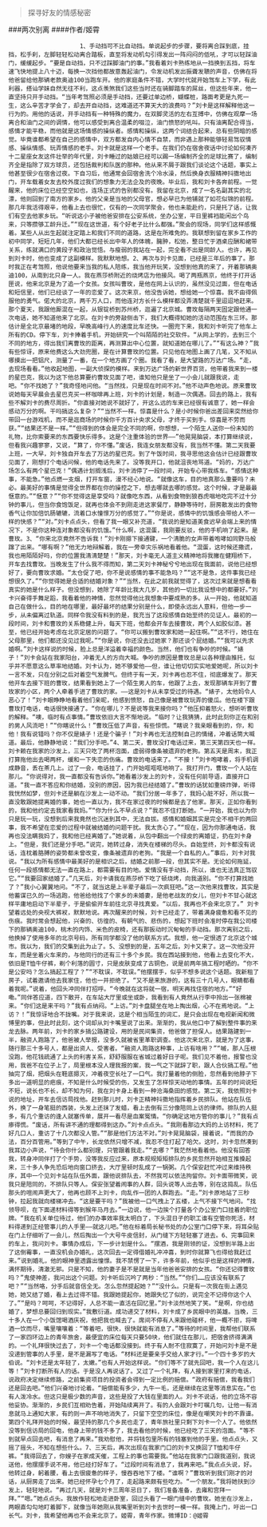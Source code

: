 > 探寻好友的情感秘密

###两次别离
####作者/姬霄

						1、手动挡可不比自动挡。单说起步的步骤，要将离合踩到底，挂挡，松手刹，左脚轻轻松动离合踏板，直至将发动机勾引得发出一阵闷闷的低吼，才可以轻踩油门，缓缓起步。“要是自动挡，只不过踩脚油门的事。”我看着刘卡熟练地从一挡换到五挡，将车速飞快地提上八十迈，每换一次挡他都故意轰起油门，令发动机发出振聋发聩的声音，仿佛在将他爸留给他那辆老款奥迪100当跑车开。他的家庭条件不错，大学时代就开始驾车上下学，有此利器，搭讪学妹自然无往不利，这点羡煞我们这些当时还在骑脚踏车的屌丝，但这些年来，他一直坚持只开手动挡。“当年考驾照必须是手动挡，还要过单边桥，蝴蝶桩，路面考更是九死一生，这么辛苦才学会了，却去开自动挡，这难道还不算天大的浪费吗？”刘卡是这样解释他这一行为的。用他的话说，开手动挡有一种特殊的魔力，在双脚灵活的左右互搏中，仿佛在观摩一场离合和油门之间的调情，他可以感受到离合温柔的啜泣，油门愤怒的吼叫。只有油离配合得当，感情才能平稳，而他就是这场情感的操纵者。感情和操纵，这两个词结合起来，总有些阴暗的感觉。毕竟谁都希望在自己的感情中，双方都发自内心情不自禁，而非遇上那种能够轻易驾驭情感、操纵情感、玩弄情感的老手。刘卡就是这样一个老手。在我们仍在宿舍夜话中讨论如何凑齐十二星座女友这件壮举的年代里，刘卡睡过的姑娘已经可以踢一场编制齐全的足球比赛了，编制齐全是指除了双方球员，还包括裁判和队医的那种。他从来不屑于跟我们谈论这个话题，事实上他甚至很少在宿舍过夜。下自习后，他通常会回宿舍洗个冷水澡，然后换身衣服精神抖擞地出门，开车载着女友去校外度过我们的想象力无法企及的夜晚。毕业后，我和刘卡各奔前程。一觉醒来，他的床位已经空空如也，连场正式的告别都没有。我留在北京，成了一名名副其实的北漂，他则回到了南方的家乡。他的父亲是当地的父母官，想必早已为他铺就了如花似锦的前程。那几年我活得艰辛，他看上去也很忙，仅有的一次同学聚会，他也未能赴约，只是托了话，让我们有空去他家乡玩。“听说这小子被他爸安排在公安系统，坐办公室，平日里裤裆能闲出个鸟来，只等攒够工龄升迁。”“现在这世道，有个好老子比什么都强。”聚会的现场，同学们这样感慨着。某些人从出生起就注定踏上和我们不同的道路，这是在所难免的。我联想到留在家乡工作的初中同学，短短几年，他们大都已经长出中年人的体魄，臃肿，松弛，整日忙于酒桌应酬和裙带关系，练就满口的黄段子和政治觉悟。与瘦弱的我站在一起，完全看不出是同龄人。也许，再见到刘卡时，他也变成了这副模样。我默默地想。2、再次与刘卡见面，已经是三年后的事了。那时我正在考驾照，他说他要来当我的私人陪练，我当他开玩笑，没想到他真的来了，开着那辆奥迪100，从南到北只身一人。我在燕莎桥附近的烧烤店为他接风。喝了两瓶燕京，他终于打开话匣说，他来北京是为了追一个女孩。女孩叫曹玫，是他在网上认识的，虽然没见过面，但在电话和短信里，他们已经谈了一年的恋爱了。这次来京，他没告诉她，想给她一个惊喜。我不由得佩服他的勇气。偌大的北京，两千万人口，而他连对方长什么模样都没弄清楚就千里迢迢地赶来。那个夏天，我跟他厮混在一起，从银锭桥到苏州桥，逛遍了北京城。曹玫每隔两天固定跟他通一次电话，她不知道他来了北京。在刘卡的旁敲侧击下，我们大概得知她的活动范围在东三环。那估计是全北京最堵的地段，早晚高峰行人的速度比车还快。一圈兜下来，我和刘卡听完了他车上所有的CD。停下车，刘卡捧着手机，开始研究一个叫陌陌的社交软件。“从网上学的，去到三个不同的地方，得出我们离曹玫的距离，再测算出中心位置，就知道她在哪儿了。”“有这么神？”我有些惊讶，原来他费这么大劲兜圈，是在计算曹玫的位置。只见他在地图上画了几笔，又不知从哪摸出一把铝尺，测量了一番，在一个地方画了个圈。我看了看，是大望路的万达广场。“走，去现场看看。”他收起地图，一副大侦探的模样。来到万达广场的新世界百货，他带着我来到一楼的星巴克，我以为这下他总算要约曹玫见面了吧，谁知他只是坐了一小会儿就跟我说，走吧。“你不找她了？”我奇怪地问他。“当然找，只是现在时间不对。”他不动声色地说。原来曹玫说她每天早晨会去星巴克买一杯咖啡再上班，刘卡的计划是，制造一次偶遇。回去的路上，我有些不解刘卡的费尽周折。“你直接对她说不就好了，开这么远的车来已经很有诚意了，她一样会感动万分的啊。干吗搞这么复杂？”“当然不一样。惊喜是什么？是小时候你爸出差回来突然给你带回一台游戏机，而不是逛商场的时候你千方百计央求父母，才终于买到手。惊喜是不劳而获。”“结果还不是一样。”“但得到的体会是完全不同的啊，你想想，一个陌生人送你一份未知的礼物，比你索要来的东西要快乐得多。这是个注重体验的世界——”他晃晃脑袋，本打算继续说，但看我兴趣寥寥，又说，“算了，你不懂。”废话，我连女朋友都没有，我当然不懂。第二天我要上班，一大早，刘卡独自开车去了万达的星巴克。到了午饭时间，我寻思他这会估计已经跟曹玫见面了，刚想打个电话问候，他的电话先来了。没等我开口，他就沮丧地骂道。“妈的，万达广场怎么有两个星巴克！”偶遇计划搁浅后，刘卡消停了一段时间，开始专心带我练车。“感情这种事，不能急。”他点燃一支烟，打开车窗，漫不经心地说。“就像这车，目的地真那么重要吗？未必。最美好的事情是觉得全世界都在你的操控之下，想去哪就去哪的感觉。这个时候，才是最最惬意的。”“惬意？”“你不觉得这是享受吗？就像吃东西，从看到食物到狼吞虎咽地吃完不过十分钟的事儿，但当你食饱饭足，就再也体会不到刚走进这家餐厅，静静等待时，厨房散发出的食物香气让你加倍饥肠辘辘，流着口水憧憬万分的感觉了。”“你是说，感情中的饥饿感会带给人不一样的快感？”“对。”刘卡点点头，但看了我一眼又补充道，“我说的是知道美食迟早会端上来的情况下，不是你这种连对象都没有的饥饿。”什么啊，这混蛋，我刚要反驳，他的手机响了起来。是曹玫。3、“你来北京竟然不告诉我！”刘卡刚摁下接通键，一个清脆的女声带着咆哮如同野马般蹿了出来。“哪有啊？”他无力地辩解着，我在一旁幸灾乐祸地看着他。“混蛋，这时候还撒谎，我也用陌陌好吗，你的位置我清清楚楚！”那天，刘卡毫无人道主义精神地将我撇在健翔桥下，开车去找曹玫。当晚发生了什么我不得而知，第二天刘卡神秘兮兮地出现在我面前，说他已经想好了，要向曹玫求婚。“太仓促了吧，你不是说感情的事不能急吗？”“这不是急，这件事我已经想很久了。”“你觉得她是合适的结婚对象？”“当然，在此之前我就觉得了，这次过来就是想看看真实的她是什么样子。但没想到，她除了年龄比我大几岁，其他的一切比我设想中的都要好。”刘卡兴奋得手舞足蹈，我看着他的神情，忽然觉得他比我想象中要成熟的多。从一开始，他就知道自己在做什么，目的地在哪里，最好最坏的结果分别是什么，即使永远出人意料，但他一步一步，从未偏离过轨道。同样令我没有料到的是，我充当了这段感情自始至终的见证人。最初的一段时间，刘卡和曹玫的关系稳健上升，每天下班，他都会开车去接曹玫，两个人如胶似漆。甚至，他已经开始考虑在北京定居的问题了。“你可以搬到曹玫家和她一起住啊。”“这不行，她住在父母那里，他们都还没见过我呢。”“你是说，你还没去过她家？那还谈个屁结婚。”“我可以先求婚啊。”刘卡这样说的时候，脸上总是洋溢着幸福的颜色。当然，他们也有争吵的时候。“婊子！”刘卡会站在我家阳台，冲着无人的方向大喊。争吵的原因是曹玫总是以各种理由推托，似乎并不愿意这么草率地结婚。刘卡认为，她不够爱他——但，谁让他切切实实地爱她呢，所以刘卡一言不发，只在分别之后对着空气发脾气。但终于有一天，刘卡再也忍不住，彻底爆发了。那天他开车去接下班的曹玫，结果看到她上了一个陌生男人的车，他跟了上去，发现那辆车开到了曹玫家的小区，两个人牵着手进了曹玫的家。——这是刘卡从未享受过的待遇。“婊子，太他妈令人恶心了！”刘卡眼睁睁地看着他们亲昵，他感到愤怒，自己像是被曹玫玩弄的傻瓜。他在楼下跟曹玫打电话，电话很快接通了。“你在哪儿？不是说等我来接你吗？”他压抑着怒火，想听听曹玫的解释。“噢，临时有点事情。”曹玫依旧大言不惭地说。“临时？让我猜猜，此时此刻你正在和别的男人风流吧！”“你瞎说什么！”曹玫压低了声音，有些惊慌。“瞎说？我亲眼看到的，你，和他！我有说错吗？你不仅是婊子！还是个骗子！”刘卡再也无法控制自己的情绪，冲着话筒大喊道。最后，他静静地说：“我们分手吧。”4、第二天，曹玫没打电话过来，第三天第四天也一样。刘卡赖在我家的沙发上，三天只吃了两杯泡面，虚弱得像条被遗弃的老狗。第五天是周末，我正打算拖他出去喝两杯，缓和一下失恋的伤痛。曹玫的电话来了。“不接！”刘卡咆哮着，将手机调成静音，丢在茶几上。过了一会，电话挂了，门开始哐哐哐地响了。我打开门，曹玫一个人站在那儿。“你说得对，我一直都没有告诉你。”她看着沙发上的刘卡，没有任何前导语，直接开口道。“我一直不答应和你结婚，没别的原因，因为我已经结婚了。”曹玫的话犹如重磅炸弹，听得我恍然如梦，但刘卡还是躺在沙发上一动不动。“我们分居一年多了，我妈心脏不好，所以我一直没敢跟她提离婚的事，她也一直以为，我不在家过夜的时候都是去了他家。那天，正如你看到的，我和他约定去我家看我妈。”“你为什么不早点说？”我忍不住打断她。“一开始，我也以为你只是玩一玩，没想到后来我竟然也沉迷到其中，无法自拔。感情和婚姻其实是完全不相干的两回事，我不希望在恋爱的过程中就被结婚的问题干扰。我太贪心了。”“现在，因为你那通电话，我再也没法瞒我妈了，我和他已经离婚了。”她说着，从包中翻出一个绿皮的离婚证，扔在刘卡身上。“但是，我们还是分手吧。”说完，她转过身，消失在楼梯的尽头。自始至终，刘卡都没有说话，连枕着胳膊的姿势都未曾改变，像条被遗弃的老狗。“我是一个自私的人。”事后，刘卡对我说。“我以为所有感情中最美好的是相识之后，结婚之前那一段，但其实不是。无论如何拖延，任何一段感情都无法一直在路上，都需要有目的地。爱情没有手动挡，所以，谁也无法真正驾驭它。”“我要回家结婚了。”几天后，刘卡请我在燕莎桥下吃了顿烧烤，向我道别。“你不打算找她了？”我小心翼翼地问。“不了，就当这是上半辈子最后一次疯狂吧。”这一次他来找曹玫，其实是他蓄谋已久的一场逃跑，他爸给他找了个家乡的未婚妻，是他老战友的女儿，但刘卡不甘心就这样平庸地启动下半辈子，于是偷偷开车前往北京寻找真爱。“以后，我再也不会来北京了。” 刘卡望着远处的央视大裤衩，默默地说。再次醒来的时候，刘卡已经走了，带着满身疲惫和看不见的伤痕。我时常会想起他，兴奋的、彷徨的、有朝气的、悲伤的，想起下班时会准时停在我公司楼下的那辆奥迪100，桃木的内饰、米色的皮椅，还有那扳动时沉甸甸的手动挡。那次离别之后，他换掉了使用多年的北京号码，所有同学都没了他的联系方式。我想，他一定恨透了北京这个城市。我以为，我们的交集到此为止了。5、没想到的是，五年之后，刘卡又来了。这一次他没开车，而是坐着火车来的，与他同行的还有三十多个乡民。我在西站接到他，他看上去变化不大，依旧是T恤牛仔裤，剃个利落的圆寸，只是皮肤变成了古铜色，说是前两年搞工程时晒的。“你不是公安吗？怎么搞起工程了？”“不耽误，不耽误。”他摆摆手，似乎不想多说这个话题。我新租了房子，试着邀请他去我家住，他也一并拒绝了。“又不是来旅游的，这有三十几号人，眼睛都看着我呢。”说着，他回头冲同伴打招呼。“今晚就在这将就一宿，明天再找住宿的地方。”“好嘞。”同伴答应道，四下散开，在车站大厅里或坐或卧，我看到有人竟然从行李中拎出一张棉被来。“你们这是来干吗？”我有点纳闷。“上访。”刘卡盘腿坐在地上掏出烟，心不在焉地说。“上访？！”我惊讶地合不拢嘴。对于我来说，这是个相当陌生的词汇，是只会出现在电视新闻和微博里的事，但此时此刻，这个词却从刘卡嘴里说了出来。渐渐的，我从他口中了解到整件事的来龙去脉。两年前，刘卡的家乡搞公路建设，用的是民间集资，他爸做了担保人。结果路建到一半，融资人跑路了，他爸被人举报，没多久就被省里革职调查。他这次来北京，就是为了这事，随行那三十多号人，都是出资人、受害者。“融资人跑路这种事，上访有啥用？”“嘁，那人压根没跑，他花钱疏通了上头的利害关系，舒舒服服在省城过着好日子呢。我们见不着他，报警也没用，我爸不在位子上了，局里根本没人理我报的案，我一气之下就辞了职，跟人合伙搞工程。”他抽完了烟，把烟头在鞋底摁灭，冲着夜空长吐了一口气。我打量着他的侧脸，忽然看到他脖子下多出一道明显的疤痕，不知是什么时候受的伤，又发生了怎样惊天动地的事情。五年的时间说短不短，说长也不长，却不知为何，我在刘卡身上看到一种沧海桑田的感觉。第二天，我依照刘卡说的地址，开车去信访局找他。赶到那儿时，刘卡正精神抖擞地指挥着乡民排队。他站在队伍外，换了一身笔挺的西装，头发上还抹了发蜡，看上去倒有三分像陪同上访的律师。排队的人挺多，有几个重访的逢人就塞传单，展开一看尽是血案冤情。“你确定这地方管你的事儿？”我有点瘆得慌。“废话，所有讲不通的理都得到这办。”刘卡点点头。“我刚看那边大妈的上访材料，死了好几口人，重访了十几次都没人管。”“那是他们方法不对。”刘卡晃晃脑袋，接着说，“而我的办法，百分百管用。”等到了中午，长龙依然只增不减，我忍不住打起了哈欠。这时，刘卡忽然凑到我耳边小声说，“待会你什么都别理，只管跟着我走。”“去哪？”我茫然地看着他。他没有回答我，转身冲同伴打了个手势，没等我反应过来，原本规规矩矩排队的乡民忽然开始相互推搡起来，三十多人争先恐后地向窗口挤去，大厅里顿时乱成了一锅粥。几个保安赶忙冲过来维持秩序，其中一个见刘卡站在队伍外面，跟他说排队去，不然我可以依法拘留你。刘卡面带微笑，说我只是陪同的，不排队只等人。保安张望着闹事的人群，回头说等人出去等，别在这捣乱。队伍那头的喧闹声更大了，他再也顾不上刘卡，向乱作一团的人群跑去。“走。”刘卡原地站了三秒钟，拉起我就向楼梯冲去。“这是要干吗？”我被他一口气拽上了五楼，上气不接下气地问。“找领导呗，在下面递材料得等到猴年马月去。”一边说，他一边挨个打量各个办公室门口挂着的职位牌。“我在机关单位待过，他们的办事效率我太明白了，下头混日子的职工谁有空管你死活，材料得递到正经管事儿的人手里——就这儿吧。”他在标着局长秘书处的办公室门口停下来，将耳朵贴在门上仔细听了一会儿，然后掏出一个大号牛皮信封，从门缝下方轻轻塞了进去。6、完事回来的车上，我问刘卡。事情办成后，下一步计划是什么。“摆酒，我是刚领的证，没想到半路上出了这倒霉事，一直没机会办婚礼，这次回去一定得借婚礼冲冲喜，到时你就算飞也得给我赶过来。”说到婚礼，他的眼神里透露出憧憬。我不禁愣了一下，许多年前，他似乎也是这样的神情，满怀期待，清澈无邪。只是不知，他的妻子是不是就是当年他爸爸安排的女孩。“你还记得曹玫吗？”鬼使神差，我问出这个问题。刘卡听后沉吟了两秒：“当然。”“你们……应该没有联系了吧？”“当然咯，分手后就音信全无。怎么忽然提起她？”“没什么。只是有一次我在街上遇见她，她又结了婚，看上去过得不错。我跟她提起你，她跟失忆了似的，说完全不记得你这个人了。”“是吗？呵呵，不记得好，人总不能一直活在回忆里。”刘卡淡然地笑了笑。“是啊，你也结婚了，梦想总要回归到现实。”我敷衍道。成功递交了材料，刘卡成了乡民眼中的英雄。当晚，三十多人在一个小饭馆喝酒庆祝，他把我也喊去了。席间不停有人来跟他碰杯，他一概不拒，将啤酒一饮而尽，嘴里嚷嚷着：“等着吧，很快，很快就能有消息了。”等待的时间里，我帮他们联系了一家四环边上的青年旅舍，最便宜的床位每天只要50块，他们就住在那儿，把宿舍挤得满满的。一个礼拜很快过去了，刘卡一个电话都没接到。终于有人耐不住寂寞了，开始问刘卡是不是没递到管事的人手里，是不是漏写了电话。“材料还是要亲手交给人家才行。”一个四十多岁的大伯说。“刘卡还是太年轻了，太嫩。”也有人开始这样说。“你们等不了就先回吧，我一个人在这儿等！”刘卡打断所有人的话。于是没人再说话了。又过了一个礼拜，有人接到家里打来的电话，说政府决定继续修路，之前集资项目的投资者会得到一定比例的赔偿。“政府有赔偿，我看我们还是回去吧。”他们兴奋地讨论着。“赔偿能有多少，九牛一毛，还是继续在这里等消息实在。”也有人泼冷水。但这只是极少数的声音，这些是投了大钱在里面的人。刘卡不说话，他的立场不容他妥协。渐渐的，乡民们互相劝告着，开始陆续离开了。有的人会跟刘卡叮嘱几句，让他一有消息就马上通知大家，有的则一声不响地消失了，只留下空空的床位，像是在嘲笑刘卡的不靠谱。第四个礼拜开始的时候，最坚持的那几个乡民也走了，青年旅社里只剩下刘卡一个人了。他依然没等到信访局的回电，他身上带的钱不多了，我去看他的时候，他已经吃了三天的泡面。“等不到就早点回去吧，有消息了再来。”我劝慰他，并将钱包里所有的钱塞到他的手里。他点点头，又摇了摇头，不知在想些什么。7、三天后，再次出现在我家门口的刘卡又换回了T恤和牛仔裤。“我得回去了，你嫂子在家成天催，工程上的事也需要我。”他站在我家门口跟我道别，我说送他，他摆摆手说不用，他已经打好车了。“过段时间有消息了，我再来吧。”我点点头说，好。他转过身，躬着腰，看上去很疲惫的样子，慢吞吞地下了楼。“谁啊？”曹玫听到我们刚才的对话，从厨房走了出来。她已经怀孕七个月了，走起路来颇有些吃力。“一个朋友。”我将她扶到沙发上，轻轻地说。“再过几天，就是刘卡三周年忌日了，我们准备准备，去雍和宫拜一拜。”“嗯。”她点点头。我故作轻松地走进卧室，回过头看了一眼门缝中的曹玫。她坐在沙发上，两眼直勾勾地盯着脚下，就像当年她刚从我嘴里听到刘卡去世时一模一样。我掩上门，吁出一口长气。刘卡，我希望他再也不会来北京了。姬霄，青年作家。微博ID：@姬霄 